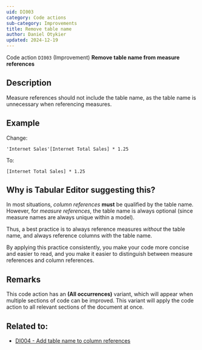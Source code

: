 ```yaml
---
uid: DI003
category: Code actions
sub-category: Improvements
title: Remove table name
author: Daniel Otykier
updated: 2024-12-19
---
```


Code action `DI003` (Improvement) **Remove table name from measure references**

## Description

Measure references should not include the table name, as the table name is unnecessary when referencing measures.

## Example

Change:
```dax
'Internet Sales'[Internet Total Sales] * 1.25
```
To:
```dax
[Internet Total Sales] * 1.25
```

## Why is Tabular Editor suggesting this?

In most situations, *column references* **must** be qualified by the table name. However, for *measure references*, the table name is always optional (since measure names are always unique within a model).

Thus, a best practice is to always reference measures *without* the table name, and always reference columns *with* the table name.

By applying this practice consistently, you make your code more concise and easier to read, and you make it easier to distinguish between measure references and column references.

## Remarks

This code action has an **(All occurrences)** variant, which will appear when multiple sections of code can be improved. This variant will apply the code action to all relevant sections of the document at once.

## Related to:

- [DI004 - Add table name to column references](xref:DI004)
